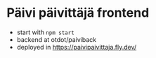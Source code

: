# Päivi päivittäjä frontend

- start with `npm start`
- backend at otdot/paiviback
- deployed in https://paivipaivittaja.fly.dev/
